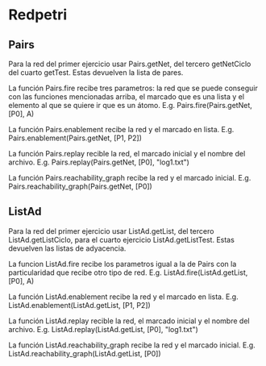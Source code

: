 # Redpetri

## Pairs

Para la red del primer ejercicio usar Pairs.getNet, del tercero getNetCiclo
del cuarto getTest. Estas devuelven la lista de pares.

La función Pairs.fire recibe tres parametros: la red que se puede conseguir con las
funciones mencionadas arriba, el marcado que es una lista y el elemento al que se
quiere ir que es un átomo. E.g. Pairs.fire(Pairs.getNet, [P0], A)

La función Pairs.enablement recibe la red y el marcado en lista. E.g.
Pairs.enablement(Pairs.getNet, [P1, P2])

La función Pairs.replay recible la red, el marcado inicial y el nombre del archivo.
E.g. Pairs.replay(Pairs.getNet, [P0], "log1.txt")

La función Pairs.reachability_graph recibe la red y el marcado inicial. E.g.
Pairs.reachability_graph(Pairs.getNet, [P0])

## ListAd

Para la red del primer ejercicio usar ListAd.getList, del tercero ListAd.getListCiclo,
para el cuarto ejercicio ListAd.getListTest. Estas devuelven las listas de adyacencia.

La funcion ListAd.fire recibe los parametros igual a la de Pairs con la particularidad
que recibe otro tipo de red. E.g. ListAd.fire(ListAd.getList, [P0], A)

La función ListAd.enablement recibe la red y el marcado en lista. E.g.
ListAd.enablement(ListAd.getList, [P1, P2])

La función ListAd.replay recible la red, el marcado inicial y el nombre del archivo.
E.g. ListAd.replay(ListAd.getList, [P0], "log1.txt")

La función ListAd.reachability_graph recibe la red y el marcado inicial. E.g.
ListAd.reachability_graph(ListAd.getList, [P0])
